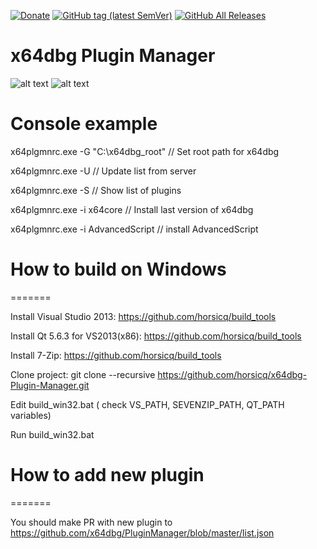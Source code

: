 [![Donate](https://img.shields.io/badge/Donate-PayPal-green.svg)](https://www.paypal.com/cgi-bin/webscr?cmd=_s-xclick&hosted_button_id=NF3FBD3KHMXDN)
[![GitHub tag (latest SemVer)](https://img.shields.io/github/tag/horsicq/x64dbg-Plugin-Manager.svg)](https://github.com/horsicq/x64dbg-Plugin-Manager/releases)
[![GitHub All Releases](https://img.shields.io/github/downloads/horsicq/x64dbg-Plugin-Manager/total.svg)](https://github.com/horsicq/x64dbg-Plugin-Manager/releases)

x64dbg Plugin Manager
=======

![alt text](https://github.com/horsicq/x64dbg-Plugin-Manager/blob/master/docs/screenshot_gui.jpg "Screenshot gui")
![alt text](https://github.com/horsicq/x64dbg-Plugin-Manager/blob/master/docs/screenshot_console.jpg "Screenshot console")

Console example
=======

x64plgmnrc.exe -G "C:\x64dbg_root"  // Set root path for x64dbg

x64plgmnrc.exe -U                   // Update list from server

x64plgmnrc.exe -S                   // Show list of plugins

x64plgmnrc.exe -i x64core           // Install last version of x64dbg

x64plgmnrc.exe -i AdvancedScript    // install AdvancedScript


# How to build on Windows
=======

Install Visual Studio 2013: https://github.com/horsicq/build_tools

Install Qt 5.6.3 for VS2013(x86): https://github.com/horsicq/build_tools

Install 7-Zip: https://github.com/horsicq/build_tools

Clone project: git clone --recursive https://github.com/horsicq/x64dbg-Plugin-Manager.git

Edit build_win32.bat ( check VS_PATH,  SEVENZIP_PATH, QT_PATH variables)

Run build_win32.bat


# How to add new plugin
=======

You should make PR with new plugin to https://github.com/x64dbg/PluginManager/blob/master/list.json

